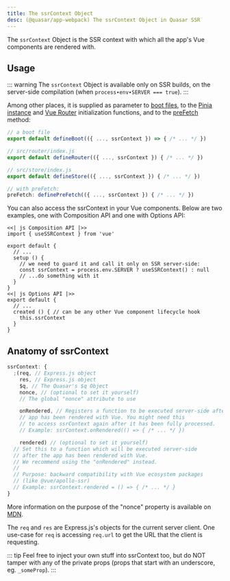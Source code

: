 ```yaml
---
title: The ssrContext Object
desc: (@quasar/app-webpack) The ssrContext Object in Quasar SSR
---
```


The `ssrContext` Object is the SSR context with which all the app's Vue components are rendered with.

## Usage

::: warning
The `ssrContext` Object is available only on SSR builds, on the server-side compilation (when `process∙env∙SERVER === true`).
:::

Among other places, it is supplied as parameter to [boot files](/quasar-cli-webpack/boot-files), to the [Pinia instance](/quasar-cli-webpack/state-management-with-pinia) and [Vue Router](/quasar-cli-webpack/routing) initialization functions, and to the [preFetch](/quasar-cli-webpack/prefetch-feature) method:

```js
// a boot file
export default defineBoot(({ ..., ssrContext }) => { /* ... */ })

// src/router/index.js
export default defineRouter(({ ..., ssrContext }) { /* ... */ })

// src/store/index.js
export default defineStore(({ ..., ssrContext }) { /* ... */ })

// with preFetch:
preFetch: definePreFetch(({ ..., ssrContext }) { /* ... */ })
```

You can also access the ssrContext in your Vue components. Below are two examples, one with Composition API and one with Options API:

```tabs
<<| js Composition API |>>
import { useSSRContext } from 'vue'

export default {
  // ...
  setup () {
    // we need to guard it and call it only on SSR server-side:
    const ssrContext = process.env.SERVER ? useSSRContext() : null
    // ...do something with it
  }
}
<<| js Options API |>>
export default {
  // ...
  created () { // can be any other Vue component lifecycle hook
    this.ssrContext
  }
}
```

## Anatomy of ssrContext

```js
ssrContext: {
  ;(req, // Express.js object
    res, // Express.js object
    $q, // The Quasar's $q Object
    nonce, // (optional to set it yourself)
    // The global "nonce" attribute to use

    onRendered, // Registers a function to be executed server-side after
    // app has been rendered with Vue. You might need this
    // to access ssrContext again after it has been fully processed.
    // Example: ssrContext.onRendered(() => { /* ... */ })

    rendered) // (optional to set it yourself)
  // Set this to a function which will be executed server-side
  // after the app has been rendered with Vue.
  // We recommend using the "onRendered" instead.
  //
  // Purpose: backward compatibility with Vue ecosystem packages
  // (like @vue/apollo-ssr)
  // Example: ssrContext.rendered = () => { /* ... */ }
}
```

More information on the purpose of the "nonce" property is available on [MDN](https://developer.mozilla.org/en-US/docs/Web/HTML/Global_attributes/nonce).

The `req` and `res` are Express.js's objects for the current server client. One use-case for `req` is accessing `req.url` to get the URL that the client is requesting.

::: tip
Feel free to inject your own stuff into ssrContext too, but do NOT tamper with any of the private props (props that start with an underscore, eg. `_someProp`).
:::
